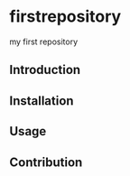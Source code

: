 # firstrepository
my first repository

## Introduction

## Installation

## Usage

## Contribution

